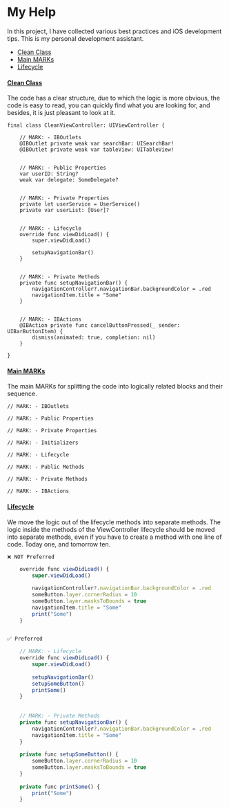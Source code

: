 


# My Help 

In this project, I have collected various best practices and iOS development tips. This is my personal development assistant.

- [Clean Class](#cleanclass)
- [Main MARKs](#main-marks)
- [Lifecycle](#lifecycle)

#### [Clean Class](https://github.com/lgreydev/Help/blob/master/Help/CleanClass.swift)
The code has a clear structure, due to which the logic is more obvious, the code is easy to read, you can quickly find what you are looking for, and besides, it is just pleasant to look at it.

```
final class CleanViewController: UIViewController {
    
    // MARK: - IBOutlets
    @IBOutlet private weak var searchBar: UISearchBar!
    @IBOutlet private weak var tableView: UITableView!
    
    
    // MARK: - Public Properties
    var userID: String?
    weak var delegate: SomeDelegate?
    
    
    // MARK: - Private Properties
    private let userService = UserService()
    private var userList: [User]?
    
    
    // MARK: - Lifecycle
    override func viewDidLoad() {
        super.viewDidLoad()
        
        setupNavigationBar()
    }
    
    
    // MARK: - Private Methods
    private func setupNavigationBar() {
        navigationController?.navigationBar.backgroundColor = .red
        navigationItem.title = "Some"
    }
    
    
    // MARK: - IBActions
    @IBAction private func cancelButtonPressed(_ sender: UIBarButtonItem) {
        dismiss(animated: true, completion: nil)
    }
    
}
```


#### [Main MARKs](https://github.com/lgreydev/Help/blob/master/Help/CleanClass.swift)
The main MARKs for splitting the code into logically related blocks and their sequence.

```
// MARK: - IBOutlets

// MARK: - Public Properties

// MARK: - Private Properties

// MARK: - Initializers

// MARK: - Lifecycle

// MARK: - Public Methods

// MARK: - Private Methods

// MARK: - IBActions

```


#### [Lifecycle](https://github.com/lgreydev/Help/blob/master/Help/Lifecycle.swift)
We move the logic out of the lifecycle methods into separate methods. The logic inside the methods of the ViewController lifecycle should be moved into separate methods, even if you have to create a method with one line of code. Today one, and tomorrow ten.

``` javascript
❌ NOT Preferred

    override func viewDidLoad() {
        super.viewDidLoad()

        navigationController?.navigationBar.backgroundColor = .red
        someButton.layer.cornerRadius = 10
        someButton.layer.masksToBounds = true
        navigationItem.title = "Some"
        print("Some")
    }


✅ Preferred

    // MARK: - Lifecycle
    override func viewDidLoad() {
        super.viewDidLoad()
        
        setupNavigationBar()
        setupSomeButton()
        printSome()
    }
    
    
    // MARK: - Private Methods
    private func setupNavigationBar() {
        navigationController?.navigationBar.backgroundColor = .red
        navigationItem.title = "Some"
    }
    
    private func setupSomeButton() {
        someButton.layer.cornerRadius = 10
        someButton.layer.masksToBounds = true
    }
    
    private func printSome() {
        print("Some")
    }

```
